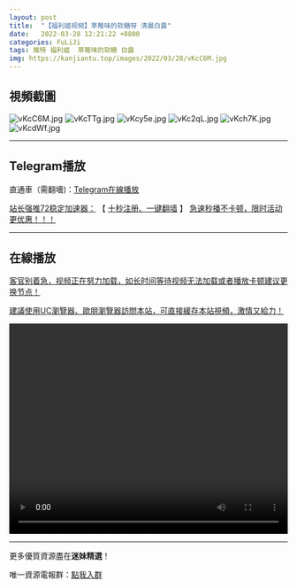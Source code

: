```yaml
---
layout: post
title:  "【福利姬视频】草莓味的软糖呀 清晨白露"
date:   2022-03-28 12:21:22 +0800
categories: FuLiJi
tags: 推特 福利姬  草莓味的软糖 白露
img: https://kanjiantu.top/images/2022/03/28/vKcC6M.jpg
---
```



## 視頻截圖

![vKcC6M.jpg](https://kanjiantu.top/images/2022/03/28/vKcC6M.jpg)
![vKcTTg.jpg](https://kanjiantu.top/images/2022/03/28/vKcTTg.jpg)
![vKcy5e.jpg](https://kanjiantu.top/images/2022/03/28/vKcy5e.jpg)
![vKc2qL.jpg](https://kanjiantu.top/images/2022/03/28/vKc2qL.jpg)
![vKch7K.jpg](https://kanjiantu.top/images/2022/03/28/vKch7K.jpg)
![vKcdWf.jpg](https://kanjiantu.top/images/2022/03/28/vKcdWf.jpg)

* * *
## Telegram播放

直通車（需翻墻)：[Telegram在線播放](https://t.me/mimeijingxuan/403)

<u>站长强推72稳定加速器：</u> 【 [十秒注册、一键翻墙](https://72vpn.xyz/#/register?code=mimei) 】
<u>  急速秒播不卡顿，限时活动更优惠！！！</u>
* * *
## 在線播放
<u>客官别着急，视频正在努力加载，如长时间等待视频无法加载或者播放卡顿建议更换节点！</u>

<u>建議使用UC瀏覽器、歐朋瀏覽器訪問本站，可直接緩存本站視頻，激情又給力！</u>
<center><video src="https://cdn.publer.io/uploads/videos/62472157db2797357edec406/4e51b9e1eabe599e7c054a356bb32257.mp4" width="100%" height="380px" controls="controls"></video></center>


* * *
更多優質資源盡在**迷妹精選**！

唯一資源電報群：[點我入群](https://t.me/mimeijingxuan)


